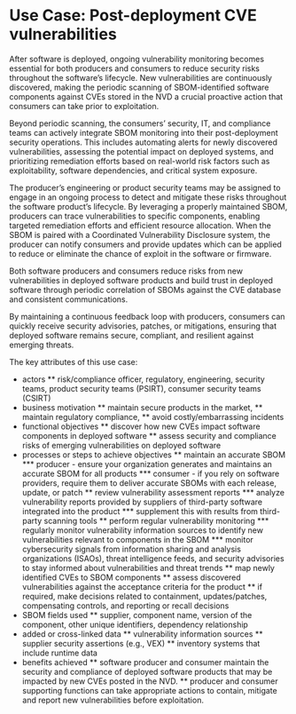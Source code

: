 # Use Case: Post-deployment CVE vulnerabilities 

After software is deployed, ongoing vulnerability monitoring becomes essential for  both producers and consumers 
to reduce security risks throughout the software’s lifecycle. 
New vulnerabilities are continuously discovered, 
making the periodic scanning of SBOM-identified software components against CVEs stored in the NVD a crucial 
proactive action that consumers can take prior to exploitation. 

Beyond periodic scanning, the consumers’ security, IT, and compliance teams can actively integrate 
SBOM monitoring into their post-deployment security operations. 
This includes automating alerts for newly discovered vulnerabilities, assessing the potential impact on deployed systems, 
and prioritizing remediation efforts based on real-world risk factors such as exploitability, software dependencies, and critical system exposure. 

The producer’s engineering or product security teams may be assigned to engage in an ongoing process to detect and 
mitigate these risks throughout the software product’s lifecycle. 
By leveraging a properly maintained SBOM, 
producers can trace vulnerabilities to specific components, 
enabling targeted remediation efforts and efficient resource allocation. 
When the SBOM is paired with a Coordinated Vulnerability Disclosure system, 
the producer can notify consumers and provide updates which can be applied to reduce or eliminate the chance of exploit in the software or firmware. 

Both software producers and consumers reduce risks from new vulnerabilities 
in deployed software products and build trust in deployed software through periodic correlation of SBOMs 
against the CVE database and consistent communications. 

By maintaining a continuous feedback loop with producers, 
consumers can quickly receive security advisories, patches, or mitigations, 
ensuring that deployed software remains secure, compliant, and resilient against emerging threats.

The key attributes of this use case:

* actors
** risk/compliance officer, regulatory, engineering, security teams, product security teams (PSIRT), consumer security teams (CSIRT)
* business motivation
** maintain secure products in the market, 
** maintain regulatory compliance, 
** avoid costly/embarrassing incidents
* functional objectives
** discover how new CVEs impact software components in deployed software
** assess security and compliance risks of emerging vulnerabilities on deployed software
* processes or steps to achieve objectives
** maintain an accurate SBOM
*** producer - ensure your organization generates and maintains an accurate SBOM for all products
*** consumer - if you rely on software providers, require them to deliver accurate SBOMs with each release, update, or patch
** review vulnerability assessment reports
*** analyze vulnerability reports provided by suppliers of third-party software integrated into the product
*** supplement this with results from third-party scanning tools
** perform regular vulnerability monitoring
*** regularly monitor vulnerability information sources to identify new vulnerabilities relevant to components in the SBOM 
*** monitor cybersecurity signals from information sharing and analysis organizations (ISAOs), threat intelligence feeds, and security advisories to stay informed about vulnerabilities and threat trends
** map newly identified CVEs to SBOM components
** assess discovered vulnerabilities against the acceptance criteria for the product
** if required, make decisions related to containment, updates/patches, compensating controls, and reporting or recall decisions
* SBOM fields used
** supplier, component name, version of the component, other unique identifiers, dependency relationship
* added or cross-linked data
** vulnerability information sources
** supplier security assertions (e.g., VEX) 
** inventory systems that include runtime data
* benefits achieved
** software producer and consumer maintain the security and compliance of deployed software products that may be impacted by new CVEs posted in the NVD.
** producer and consumer supporting functions can take appropriate actions to contain, mitigate and report new vulnerabilities before exploitation.








